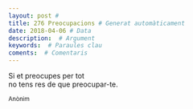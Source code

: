 ```yaml
---
layout: post #
title: 276 Preocupacions # Generat automàticament
date: 2018-04-06 # Data
description:  # Argument
keywords:  # Paraules clau
coments:  # Comentaris
---
```


Si et preocupes per tot <br />
no tens res de que preocupar-te. <br />

<small>Anònim</small>
